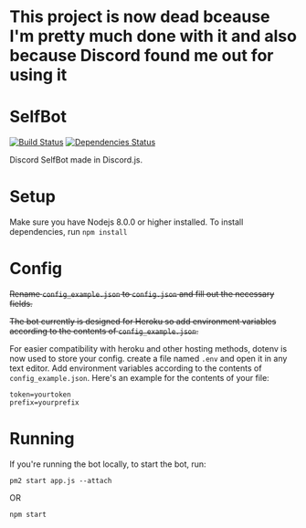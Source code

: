 # This project is now dead bceause I'm pretty much done with it and also because Discord found me out for using it

# SelfBot
[![Build Status](https://travis-ci.org/GummiWummiBear/SelfBot.svg?branch=master)](https://travis-ci.org/GummiWummiBear/SelfBot)
[![Dependencies Status](https://david-dm.org/gummiwummibear/selfbot/status.svg)](https://david-dm.org/gummiwummibear/selfbot)

Discord SelfBot made in Discord.js.

# Setup
Make sure you have Nodejs 8.0.0 or higher installed.
To install dependencies, run `npm install`

# Config
~~Rename  `config_example.json` to `config.json` and fill out the necessary fields.~~

~~The bot currently is designed for Heroku so add environment variables according to the contents of `config_example.json`.~~

For easier compatibility with heroku and other hosting methods, dotenv is now used to store your config. create a file named `.env` and open it in any text editor. Add environment variables according to the contents of `config_example.json`. Here's an example for the contents of your file:

```
token=yourtoken
prefix=yourprefix
```

# Running
If you're running the bot locally, to start the bot, run:
```
pm2 start app.js --attach
```
OR
```
npm start
```
